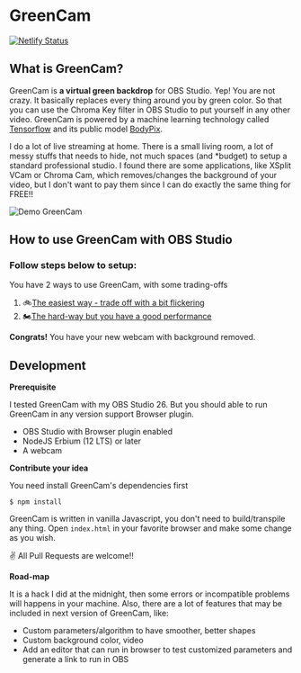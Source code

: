 # GreenCam
[![Netlify Status](https://api.netlify.com/api/v1/badges/4ccf5f3b-b414-4da1-bf50-97955adbd300/deploy-status)](https://greencam.netlify.app)

## What is GreenCam?

GreenCam is **a virtual green backdrop** for OBS Studio. Yep! You are not crazy. It basically replaces every thing around you by green color. So that you can use the Chroma Key filter in OBS Studio to put yourself in any other video. GreenCam is powered by a machine learning technology called [Tensorflow](https://github.com/tensorflow/tfjs) and its public model [BodyPix](https://github.com/tensorflow/tfjs-models/tree/master/body-pix).

I do a lot of live streaming at home. There is a small living room, a lot of messy stuffs that needs to hide, not much spaces (and *budget) to setup a standard professional studio. I found there are some applications, like XSplit VCam or Chroma Cam, which removes/changes the background of your video, but I don't want to pay them since I can do exactly the same thing for FREE!!

![Demo GreenCam](docs/images/demo-GreenCam01.gif)

## How to use GreenCam with OBS Studio


### Follow steps below to setup:
You have 2 ways to use GreenCam, with some trading-offs

1. 🚲[The easiest way - trade off with a bit flickering](docs/the-easiest-way-to-use-greencam.md)
2. 🏍️[The hard-way but you have a good performance](docs/how-to-use-browser-in-obs.md)

**Congrats!** You have your new webcam with background removed.

## Development

**Prerequisite**

I tested GreenCam with my OBS Studio 26. But you should able to run GreenCam in any version support Browser plugin.

- OBS Studio with Browser plugin enabled
- NodeJS Erbium (12 LTS) or later
- A webcam

**Contribute your idea**

You need install GreenCam's dependencies first
```
$ npm install
```
GreenCam is written in vanilla Javascript, you don't need to build/transpile any thing.
Open `index.html` in your favorite browser and make some change as you wish.

✌️ All Pull Requests are welcome!!

**Road-map**

It is a hack I did at the midnight, then some errors or incompatible problems will happens in your machine. Also, there are a lot of features that may be included in next version of GreenCam, like:
- Custom parameters/algorithm to have smoother, better shapes
- Custom background color, video
- Add an editor that can run in browser to test customized parameters and generate a link to run in OBS
